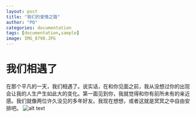 ```yaml
---
layout: post
title: "我们的爱情之路"
author: "PQ"
categories: documentation
tags: [documentation,sample]
image: IMG_8798.JPG
---
```


# 我们相遇了

在那个平凡的一天，我们相遇了。说实话，在和你见面之前，我从没想过你的出现会让我的人生产生如此大的变化。第一面见到你，我就觉得和你有前所未有的亲近感。我们就像两位许久没见的多年好友。我现在想想，或者这就是冥冥之中自由安排吧。
![alt text](assets/img/IMG_7271.png)

